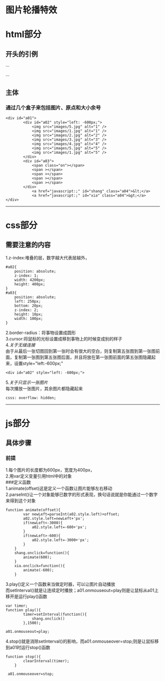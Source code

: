图片轮播特效
====
# html部分  
## 开头的引例

···
<!DOCTYPE html>
<html lang="en">
<head>
    <meta charset="utf-8">
    <title></title>
    <link href="css1.css" rel="stylesheet" type="text/css"/>
    <script type="text/javascript" src="js1.js"></script>
    <style>
    </style>
</head>
<body>
</body>
</html>
···

## 主体  
### 通过几个盒子来包括图片、原点和大小余号  

```
<div id="a01">
        <div id="a02" style="left: -600px;">
            <img src="images/5.jpg" alt="1" />
            <img src="images/1.jpg" alt="1" />
            <img src="images/2.jpg" alt="2" />
            <img src="images/3.jpg" alt="3" />
            <img src="images/4.jpg" alt="4" />
            <img src="images/5.jpg" alt="5" />
            <img src="images/1.jpg" alt="5" />
        </div>
        <div id="a03">
            <span class="on"></span>
            <span ></span>
            <span ></span>
            <span ></span>
            <span ></span>
        </div>
            <a href="javascript:;" id="shang" class="a04">&lt;</a>
            <a href="javascript:;" id="xia" class="a04">&gt;</a>
</div>
```

---

# css部分  
## 需要注意的内容  
1.z-index:堆叠的层，数字越大代表层越外，  

```
#a02{
    position: absolute;
    z-index: 1;
    width: 4200px;
    height: 400px;
}
#a03{
    position: absolute;
    left: 250px;
    bottom: 20px;
    z-index: 2;
    height: 10px;
    width: 100px;
}
```

2.border-radius：将事物设置成圆形  
3.cursor:将鼠标的光标设置成移到事物上的时候变成别的样子  
4.*关于无缝连接*  
由于从最后一张切图回到第一张时会有很大的空白，则复制第五张图到第一张图前面，复制第一张图到第五张图后面，并且将放在第一张图前面的第五张图隐藏起来，设置style="left:-600px;"  

```
<div id="a02" style="left: -600px;">
```

5.*关于只显示一张图片*  
每次播放一张图片，其余图片都隐藏起来  

```
csss: overflow: hidden;
```
---

# js部分  
## 具体步骤  
### 前提  
1.每个图片的长度都为600px，宽度为400px，  
2.用var定义变量引用html中的对象  
###定义函数  
1.animate(offset)这是定义一个函数让图片能够左右移动  
2.parseInt()让一个对象能够已数字的形式表现，换句话说就是你能通过一个数字来得到这个对象  

```
function animate(offset){
        var newLeft=parseInt(a02.style.left)+offset;
        a02.style.left=newLeft+'px';
        if(newLeft<-3000){
            a02.style.left=-600+'px';
        }
        if(newLeft>-600){
            a02.style.left=-3000+'px';
        }
    }
    shang.onclick=function(){
        animate(600);
    }
    xia.onclick=function(){
        animate(-600);
    }
```

3.play()定义一个函数来当做定时器，可以让图片自动播放  
而setInterval()就是让连续定时播放；a01.onmouseout=play则是让鼠标从a01上移开是运行play()函数  

```
var timer;
function play(){
        timer=setInterval(function(){
            shang.onclick()
        },1500);

a01.onmouseout=play;
```

4.stop()就是消除setInterval()的影响，而a01.onmouseover=stop;则是让鼠标移到a01时运行stop()函数  

```
function stop(){
        clearInterval(timer);
    }

 a01.onmouseover=stop;
```
